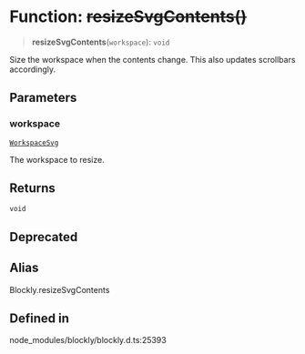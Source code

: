 # Function: ~~resizeSvgContents()~~

> **resizeSvgContents**(`workspace`): `void`

Size the workspace when the contents change. This also updates
scrollbars accordingly.

## Parameters

### workspace

[`WorkspaceSvg`](../classes/WorkspaceSvg.md)

The workspace to resize.

## Returns

`void`

## Deprecated

## Alias

Blockly.resizeSvgContents

## Defined in

node_modules/blockly/blockly.d.ts:25393
